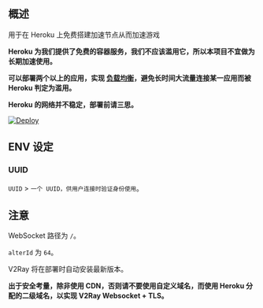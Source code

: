 ## 概述

用于在 Heroku 上免费搭建加速节点从而加速游戏

**Heroku 为我们提供了免费的容器服务，我们不应该滥用它，所以本项目不宜做为长期加速使用。**

**可以部署两个以上的应用，实现 [负载均衡](https://toutyrater.github.io/routing/balance2.html)，避免长时间大流量连接某一应用而被 Heroku 判定为滥用。**

**Heroku 的网络并不稳定，部署前请三思。**

[![Deploy](https://www.herokucdn.com/deploy/button.png)](https://dashboard.heroku.com/new?template=https://github.com/Ligture/v2ray-heroku)

## ENV 设定

### UUID

`UUID` > `一个 UUID，供用户连接时验证身份使用`。

## 注意

WebSocket 路径为 `/`。

`alterId` 为 `64`。

V2Ray 将在部署时自动安装最新版本。

**出于安全考量，除非使用 CDN，否则请不要使用自定义域名，而使用 Heroku 分配的二级域名，以实现 V2Ray Websocket + TLS。**
